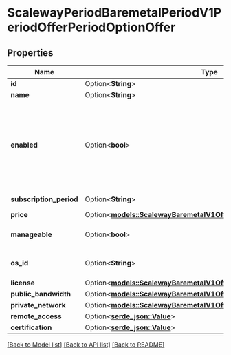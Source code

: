 # ScalewayPeriodBaremetalPeriodV1PeriodOfferPeriodOptionOffer

## Properties

Name | Type | Description | Notes
------------ | ------------- | ------------- | -------------
**id** | Option<**String**> | ID of the option. | [optional]
**name** | Option<**String**> | Name of the option. | [optional]
**enabled** | Option<**bool**> | If true the option is enabled and included by default in the offer. If true the option is enabled and included by default in the offer If false the option is available for the offer but not included by default. | [optional]
**subscription_period** | Option<**String**> | Period of subscription for the offer. | [optional][default to UnknownSubscriptionPeriod]
**price** | Option<[**models::ScalewayBaremetalV1OfferOptionOfferPrice**](scaleway_baremetal_v1_Offer_OptionOffer_price.md)> |  | [optional]
**manageable** | Option<**bool**> | Boolean to know if option could be managed. | [optional]
**os_id** | Option<**String**> | Deprecated, use LicenseOptionVars.os_id instead. | [optional]
**license** | Option<[**models::ScalewayBaremetalV1OfferOptionOfferLicense**](scaleway_baremetal_v1_Offer_OptionOffer_license.md)> |  | [optional]
**public_bandwidth** | Option<[**models::ScalewayBaremetalV1OfferOptionOfferPublicBandwidth**](scaleway_baremetal_v1_Offer_OptionOffer_public_bandwidth.md)> |  | [optional]
**private_network** | Option<[**models::ScalewayBaremetalV1OfferOptionOfferPrivateNetwork**](scaleway_baremetal_v1_Offer_OptionOffer_private_network.md)> |  | [optional]
**remote_access** | Option<[**serde_json::Value**](.md)> | Remote_access option. | [optional]
**certification** | Option<[**serde_json::Value**](.md)> | Certification option. | [optional]

[[Back to Model list]](../README.md#documentation-for-models) [[Back to API list]](../README.md#documentation-for-api-endpoints) [[Back to README]](../README.md)



